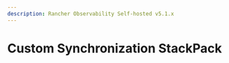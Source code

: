 ```yaml
---
description: Rancher Observability Self-hosted v5.1.x 
---
```


# Custom Synchronization StackPack

